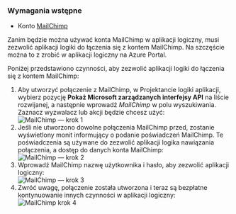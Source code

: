 ### <a name="prerequisites"></a>Wymagania wstępne
- Konto [MailChimp](https://www.MailChimp.com/) 

Zanim będzie można używać konta MailChimp w aplikacji logiczny, musi zezwolić aplikacji logiki do łączenia się z kontem MailChimp. Na szczęście można to z zrobić w aplikacji logiczny na Azure Portal. 

Poniżej przedstawiono czynności, aby zezwolić aplikacji logiki do łączenia się z kontem MailChimp:

1. Aby utworzyć połączenie z MailChimp, w Projektancie logiki aplikacji, wybierz pozycję **Pokaż Microsoft zarządzanych interfejsy API** na liście rozwijanej, a następnie wprowadź *MailChimp* w polu wyszukiwania. Zaznacz wyzwalacz lub akcji będzie chcesz użyć:  
  ![MailChimp — krok 1](./media/connectors-create-api-mailchimp/mailchimp-1.png)
2. Jeśli nie utworzono dowolne połączenia MailChimp przed, zostanie wyświetlony monit informujący o podanie poświadczeń MailChimp. Te poświadczenia są używane do zezwolić aplikacji logika nawiązania połączenia, a dostęp do danych konta MailChimp:  
  ![MailChimp — krok 2](./media/connectors-create-api-mailchimp/mailchimp-2.png)
3. Wprowadź MailChimp nazwę użytkownika i hasło, aby zezwolić aplikacji logiczny:  
  ![MailChimp — krok 3](./media/connectors-create-api-mailchimp/mailchimp-3.png)   
4. Zwróć uwagę, połączenie została utworzona i teraz są bezpłatne kontynuowanie innych czynności w aplikacji logiczny:  
  ![MailChimp krok 4](./media/connectors-create-api-mailchimp/mailchimp-4.png)
